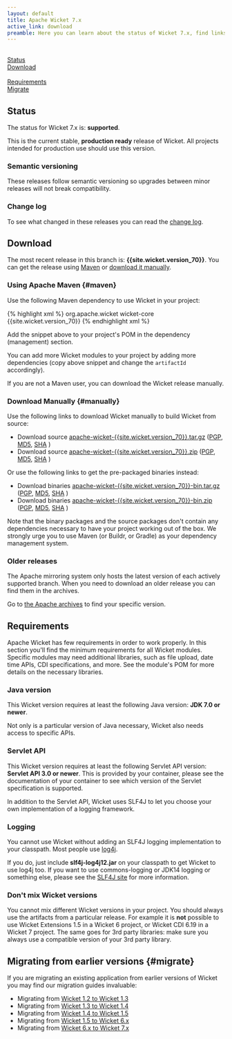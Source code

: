 ```yaml
---
layout: default
title: Apache Wicket 7.x
active_link: download
preamble: Here you can learn about the status of Wicket 7.x, find links to download it, learn how to configure your Maven POM to use Wicket, find the minimal requirements, and migrate your existing application to this Wicket version.
---
```


<div class="button-bar">
	<a class="button" href="#status"><i class="fa fa-info-circle"></i><br>Status</a>
	<a class="button" href="#download"><i class="fa fa-download"></i><br>Download</a>
</div>
<div class="button-bar">
	<a class="button" href="#requirements"><i class="fa fa-exclamation-triangle"></i><br>Requirements</a>
	<a class="button" href="#migrate"><i class="fa fa-history"></i><br>Migrate</a>
</div>

## Status

The status for Wicket 7.x is: **supported**.

This is the current stable, **production ready** release of Wicket. All
projects intended for production use should use this version.

### Semantic versioning

These releases follow semantic versioning so upgrades between minor
releases will not break compatibility.

### Change log

To see what changed in these releases you can read the
[change log](http://archive.apache.org/dist/wicket/{{site.wicket.version_70}}/CHANGELOG-7.x).

## Download

The most recent release in this branch is: **{{site.wicket.version_70}}**. 
You can get the release using [Maven](#maven) or [download it manually](#manually).

### Using Apache Maven {#maven}

Use the following Maven dependency to use Wicket in your project:

{% highlight xml %}
<dependency>
    <groupId>org.apache.wicket</groupId>
    <artifactId>wicket-core</artifactId>
    <version>{{site.wicket.version_70}}</version>
</dependency>
{% endhighlight xml %}

Add the snippet above to your project's POM in the dependency
(management) section.

You can add more Wicket modules to your project by adding more
dependencies (copy above snippet and change the `artifactId`
accordingly).

If you are not a Maven user, you can download the Wicket release manually.

### Download Manually {#manually}

Use the following links to download Wicket manually to build Wicket
from source:

- Download source [apache-wicket-{{site.wicket.version_70}}.tar.gz](http://www.apache.org/dyn/closer.cgi/wicket/{{site.wicket.version_70}}/apache-wicket-{{site.wicket.version_70}}.tar.gz)
([PGP](http://archive.apache.org/dist/wicket/{{site.wicket.version_70}}/apache-wicket-{{site.wicket.version_70}}.tar.gz.asc),
[MD5](http://archive.apache.org/dist/wicket/{{site.wicket.version_70}}/apache-wicket-{{site.wicket.version_70}}.tar.gz.md5),
[SHA](http://archive.apache.org/dist/wicket/{{site.wicket.version_70}}/apache-wicket-{{site.wicket.version_70}}.tar.gz.sha)
)
- Download source [apache-wicket-{{site.wicket.version_70}}.zip](http://www.apache.org/dyn/closer.cgi/wicket/{{site.wicket.version_70}}/apache-wicket-{{site.wicket.version_70}}.zip)
([PGP](http://archive.apache.org/dist/wicket/{{site.wicket.version_70}}/apache-wicket-{{site.wicket.version_70}}.zip.asc),
[MD5](http://archive.apache.org/dist/wicket/{{site.wicket.version_70}}/apache-wicket-{{site.wicket.version_70}}.zip.md5),
[SHA](http://archive.apache.org/dist/wicket/{{site.wicket.version_70}}/apache-wicket-{{site.wicket.version_70}}.zip.sha)
)

Or use the following links to get the pre-packaged binaries instead:

- Download binaries [apache-wicket-{{site.wicket.version_70}}-bin.tar.gz](http://www.apache.org/dyn/closer.cgi/wicket/{{site.wicket.version_70}}/binaries/apache-wicket-{{site.wicket.version_70}}-bin.tar.gz)
([PGP](http://archive.apache.org/dist/wicket/{{site.wicket.version_70}}/binaries/apache-wicket-{{site.wicket.version_70}}-bin.tar.gz.asc),
[MD5](http://archive.apache.org/dist/wicket/{{site.wicket.version_70}}/binaries/apache-wicket-{{site.wicket.version_70}}-bin.tar.gz.md5),
[SHA](http://archive.apache.org/dist/wicket/{{site.wicket.version_70}}/binaries/apache-wicket-{{site.wicket.version_70}}-bin.tar.gz.sha)
)
- Download binaries [apache-wicket-{{site.wicket.version_70}}-bin.zip](http://www.apache.org/dyn/closer.cgi/wicket/{{site.wicket.version_70}}/binaries/apache-wicket-{{site.wicket.version_70}}-bin.zip)
([PGP](http://archive.apache.org/dist/wicket/{{site.wicket.version_70}}/binaries/apache-wicket-{{site.wicket.version_70}}-bin.zip.asc),
[MD5](http://archive.apache.org/dist/wicket/{{site.wicket.version_70}}/binaries/apache-wicket-{{site.wicket.version_70}}-bin.zip.md5),
[SHA](http://archive.apache.org/dist/wicket/{{site.wicket.version_70}}/binaries/apache-wicket-{{site.wicket.version_70}}-bin.zip.sha)
)

Note that the binary packages and the source packages don't contain any
dependencies necessary to have your project working out of the box. We
strongly urge you to use Maven (or Buildr, or Gradle) as your
dependency management system.

### Older releases

The Apache mirroring system only hosts the latest version of each actively supported branch.
When you need to download an older release you can find them in the archives.

Go to [the Apache archives](https://archive.apache.org/dist/wicket) to find your specific version.

## Requirements

Apache Wicket has few requirements in order to work properly. In this
section you'll find the minimum requirements for all Wicket modules.
Specific modules may need additional libraries, such as file upload,
date time APIs, CDI specifications, and more. See the module's POM for
more details on the necessary libraries.

### Java version

This Wicket version requires at least the following Java version: **JDK 7.0 or newer**.

Not only is a particular version of Java necessary, Wicket also needs
access to specific APIs.

### Servlet API

This Wicket version requires at least the following Servlet API
version: **Servlet API 3.0 or newer**. This is provided by your
container, please see the documentation of your container to see which
version of the Servlet specification is supported.

In addition to the Servlet API, Wicket uses SLF4J to let you choose
your own implementation of a logging framework.

### Logging

You cannot use Wicket without adding an SLF4J logging implementation to
your classpath. Most people use
[log4j](http://logging.apache.org/log4j).

If you do, just include **slf4j-log4j12.jar** on your classpath to get
Wicket to use log4j too. If you want to use commons-logging or JDK14
logging or something else, please see the [SLF4J site](http://www.slf4j.org/faq.html)
for more information.

### Don't mix Wicket versions

You cannot mix different Wicket versions in your project. You should
always use the artifacts from a particular release. For example it is
**not** possible to use Wicket Extensions 1.5 in a Wicket 6 project, or
Wicket CDI 6.19 in a Wicket 7 project. The same goes for 3rd party
libraries: make sure you always use a compatible version of your 3rd
party library.

## Migrating from earlier versions {#migrate}

If you are migrating an existing application from earlier versions of
Wicket you may find our migration guides invaluable:

 * Migrating from [Wicket 1.2 to Wicket 1.3](https://cwiki.apache.org/confluence/display/WICKET/Migrating+to+Wicket+1.3)
 * Migrating from [Wicket 1.3 to Wicket 1.4](https://cwiki.apache.org/confluence/display/WICKET/Migrating+to+Wicket+1.4)
 * Migrating from [Wicket 1.4 to Wicket 1.5](https://cwiki.apache.org/confluence/display/WICKET/Migration+to+Wicket+1.5)
 * Migrating from [Wicket 1.5 to Wicket 6.x](https://cwiki.apache.org/confluence/display/WICKET/Migration+to+Wicket+6.0)
 * Migrating from [Wicket 6.x to Wicket 7.x](https://cwiki.apache.org/confluence/display/WICKET/Migration+to+Wicket+7.0)
